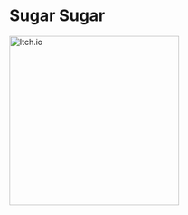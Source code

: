 # Sugar Sugar
 
[<img align="left" width=300px alt="Itch.io" src="https://static.itch.io/images/badge.svg"/>][itchio]

[itchio]: https://emreberatkr.itch.io/sugar-sugar-clone

